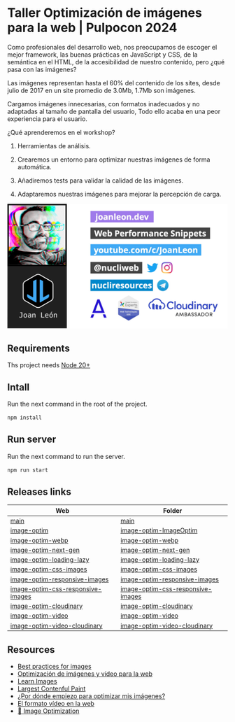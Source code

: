 # Taller Optimización de imágenes para la web | Pulpocon 2024

Como profesionales del desarrollo web, nos preocupamos de escoger el mejor framework, las buenas prácticas en JavaScript y CSS, de la semántica en el HTML, de la accesibilidad de nuestro contenido, pero ¿qué pasa con las imágenes?

Las imágenes representan hasta el 60% del contenido de los sites, desde julio de 2017 en un site promedio de 3.0Mb, 1.7Mb son imágenes.

Cargamos imágenes innecesarias, con formatos inadecuados y no adaptadas al tamaño de pantalla del usuario, Todo ello acaba en una peor experiencia para el usuario.

¿Qué aprenderemos en el workshop?

1. Herramientas de análisis.

2. Crearemos un entorno para optimizar nuestras imágenes de forma automática.

3. Añadiremos tests para validar la calidad de las imágenes.

4. Adaptaremos nuestras imágenes para mejorar la percepción de carga.

[![Joan Leon](./assets/JoanLeon.jpg)](https://slides.com/joanleon/nucliweb)

## Requirements

Ths project needs [Node 20+](https://nodejs.org/en/download/package-manager)

## Intall

Run the next command in the root of the project.

```bash
npm install
```

## Run server

Run the next command to run the server.

```bash
npm run start
```

## Releases links

| Web                                                                                                                      | Folder                                                                           |
| ------------------------------------------------------------------------------------------------------------------------ | -------------------------------------------------------------------------------- |
| [main](https://main--image-optimization-workshop.netlify.app/)                                                           | [main](00-init)                                                                  |
| [image-optim](https://image-optim--image-optimization-workshop.netlify.app/)                                             | [image-optim-ImageOptim](./workshop/01-image-optim-ImageOptim)                   |
| [image-optim-webp](https://image-optim-webp--image-optimization-workshop.netlify.app/)                                   | [image-optim-webp](./workshop/02-image-optim-webp)                               |
| [image-optim-next-gen](https://image-optim-next-gen--image-optimization-workshop.netlify.app/)                           | [image-optim-next-gen](./workshop/03-image-optim-next-gen)                       |
| [image-optim-loading-lazy](https://image-optim-loading-lazy--image-optimization-workshop.netlify.app/)                   | [image-optim-loading-lazy](./workshop/04-image-optim-loading-lazy)               |
| [image-optim-css-images](https://image-optim-css-images--image-optimization-workshop.netlify.app/)                       | [image-optim-css-images](./workshop/05-image-optim-css-images)                   |
| [image-optim-responsive-images](https://image-optim-responsive-images--image-optimization-workshop.netlify.app/)         | [image-optim-responsive-images](./workshop/06-image-optim-css-responsive-images) |
| [image-optim-css-responsive-images](https://image-optim-css-responsive-images--image-optimization-workshop.netlify.app/) | [image-optim-css-responsive-images](./workshop/07-image-optim-responsive-images) |
| [image-optim-cloudinary](https://image-optim-cloudinary--image-optimization-workshop.netlify.app/)                       | [image-optim-cloudinary](./workshop/08-image-optim-cloudinary)                   |
| [image-optim-video](https://image-optim-video--image-optimization-workshop.netlify.app/)                                 | [image-optim-video](./workshop/09-image-optim-video)                             |
| [image-optim-video-cloudinary](https://image-optim-video-cloudinary--image-optimization-workshop.netlify.app/)           | [image-optim-video-cloudinary](./workshop/10-image-optim-video-cloudinary)       |

## Resources

- [Best practices for images](https://github.com/nucliweb/image-element)
- [Optimización de imágenes y vídeo para la web](https://slides.com/joanleon/optimizacion-de-imagenes-y-video-para-la-web-57bbad)
- [Learn Images](https://web.dev/learn/images/)
- [Largest Contenful Paint](https://web.dev/lcp/)
- [¿Por dónde empiezo para optimizar mis imágenes?](https://joanleon.dev/por-donde-empiezo-para-optimizar-mis-imagenes)
- [El formato vídeo en la web](https://perf.reviews/blog/video-en-la-web/)
- [📘 Image Optimization](https://www.smashingmagazine.com/printed-books/image-optimization/)
